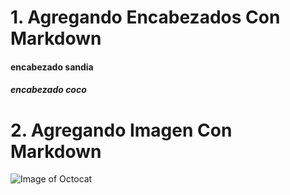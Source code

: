 # 1. Agregando Encabezados Con Markdown
#### encabezado sandia
##### encabezado coco

# 2. Agregando Imagen Con Markdown
![Image of Octocat](https://octodex.github.com/images/privateinvestocat.jpg)
